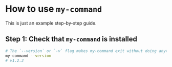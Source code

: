 # How to use `my-command`

This is just an example step-by-step guide.

## Step 1: Check that `my-command` is installed

```bash
# The `--version` or `-v` flag makes my-command exit without doing anything.
my-command --version
# v1.2.3
```

